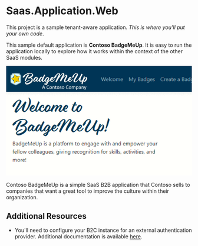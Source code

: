 # Saas.Application.Web

This project is a sample tenant-aware application. *This is where you'll put your own code*.

This sample default application is **Contoso BadgeMeUp**. It is easy to run the application locally to explore how it works within the context of the other SaaS modules.

![BadgeMeUp Screenshot](badgemeup-screenshot.gif)

Contoso BadgeMeUp is a simple SaaS B2B application that Contoso sells to companies that want a great tool to improve the culture within their organization.

## Additional Resources

* You'll need to configure your B2C instance for an external authentication provider. Additional documentation is available [here](https://docs.microsoft.com/en-us/azure/active-directory-b2c/identity-provider-azure-ad-multi-tenant?pivots=b2c-user-flow).